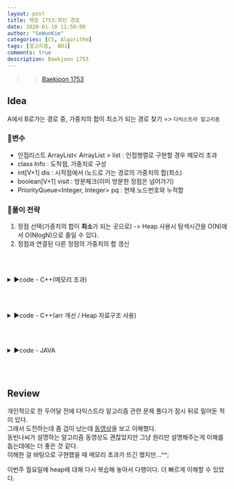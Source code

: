 ```yaml
---
layout: post
title: 백준 1753:최단 경로
date: 2020-01-10 11:50:00
author: "SeWonKim"
categories: [CS, Algorithm]
tags: [알고리즘,  BOJ]
comments: true
description: Baekjoon 1753
---
```



> > [Baekjoon 1753](https://www.acmicpc.net/problem/1753)

## Idea

A에서 B로가는 경로 중, 가중치의 합이 최소가 되는 경로 찾기 => `다익스트라 알고리즘`

### 🥚변수

- 인접리스트 ArrayList< ArrayList<Info> > list : 인접행렬로 구현할 경우 메모리 초과
- class Info : 도착점, 가중치로 구성
- int[V+1] dis : 시작점에서 i노드로 가는 경로의 가중치의 합(최소) 
- boolean[V+1] visit : 방문체크(이미 방문한 정점은 넘어가기)
- PriorityQueue<Integer, Integer> pq : 현재 노드번호와 누적합 
   
### 🍳풀이 전략

1. 정점 선택(가중치의 합이 **최소**가 되는 곳으로) -> Heap 사용시 탐색시간을 O(N)에서 O(NlogN)으로 줄일 수 있다.
2. 정점과 연결된 다른 정점의 가중치의 합 갱신

&nbsp;  
&nbsp;

<details>
<summary>▶️code - C++(메모리 초과)</summary>
<div markdown="1">

```cpp
#include <iostream>
#include <vector>
#include <queue>
 
using namespace std;

int main(int argc, char** argv) {
	// V: 정점의 갯수
	// E: 간선의 갯수 
	int V, E;
	scanf("%d %d", &V, &E);
	
	// K: 시작 정점 번호 
	int K;
	scanf("%d", &K);
	
	vector< vector<int> > list(V+1, vector<int> (V+1, 0));
	for(int i=0; i<E; i++){
		int start, end, w;
		scanf("%d %d %d", &start, &end, &w);
		list[start][end] = w;
	}
	
	vector<int> dist(V+1, 0); 
	vector<bool> check(V+1, false); 
	queue<int> q;
	q.push(K);
	while(!q.empty()){
		int now = q.front();
		check[now] = true;
		q.pop();
				
		for(int i=1; i<=V; i++){
			// 간선이 존재 & 아직 방문 안한 곳 
			if(list[now][i] != 0 && !check[i]){
				if(dist[i] == 0){
					dist[i] = dist[now] + list[now][i];
				}
				else if(dist[i] > dist[now] + list[now][i]){
					dist[i] = dist[now] + list[now][i];
				}
			}
		}
		
		// 현재 위치에서 갈 수 있는 정점 중 제일 짧은 곳에 있는 곳으로 이동
		int mindist = 100000;
		int index = 0;
		for(int i=1; i<=V; i++){
			if(!check[i] && dist[i] != 0){
				if(dist[i] < mindist){
					mindist = dist[i];
					index = i;
				}
			}
		} 
		
		if(index != 0){
			q.push(index);
		}
	}
	
	for(int i=1; i<=V; i++){
		if(i==K){
			printf("0\n");
			continue;
		}
		
		if(dist[i] == 0){
			printf("INF\n");
		}
		else{
			printf("%d\n", dist[i]);
		}
	}
	
	return 0;
}
```
정점의 갯수 최대 20,000개이다. 이 때 list[20001][20001] = 약 4억 byte = 약 3,200 MB     
메모리 제한이 256 MB이기 때문에 당연히 메모리 초과가 일어난다....

이 때 시간 복잡도도 O(N^2)이기 때문에 개선해야 할 것 같다.


</div>
</details>

&nbsp;  
&nbsp;


<details>
<summary>▶️code - C++(arr 개선 / Heap 자료구조 사용)</summary>
<div markdown="1">

```cpp
// 현재 위치에서 갈 수 있는 정점 중 제일 짧은 곳에 있는 곳으로 이동
		int mindist = 100000;
		int index = 0;
		for(int i=1; i<=V; i++){
			if(!check[i] && dist[i] != 0){
				if(dist[i] < mindist){
					mindist = dist[i];
					index = i;
				}
			}
		} 
```
우선순위 큐(Min heap)를 사용하면 `첫번째 코드에서 다음 장소로 이동할 때`의 부분을 생략할 수 있다.

```cpp
#include <iostream>
#include <vector>
#include <queue>
 
using namespace std;

int main(int argc, char** argv) {
	// V: 정점의 갯수
	// E: 간선의 갯수 
	int V, E;
	scanf("%d %d", &V, &E);
	
	// K: 시작 정점 번호 
	int K;
	scanf("%d", &K);
	
	vector< pair<int, int> > list[V+1];
	for(int i=0; i<E; i++){
		int start, end, w;
		scanf("%d %d %d", &start, &end, &w);
		list[start].push_back(make_pair(end, w));
	}
	
	vector<int> dist(V+1, 0); 
	
	// 우선순위 큐 (heap) : weight, 시작점 정보가 들어있다. 
	priority_queue< pair<int,int>,vector<pair<int,int> >,greater<pair<int,int> > > pq;
	pq.push(make_pair(0, K));
	while(!pq.empty()){
		int now = pq.top().second;
		int weight = pq.top().first;
		pq.pop();
				 
		if(dist[now] != 0 && dist[now] < weight){
			continue;	
		}
		
		// 간선이 존재		
		for(int i=0; i<list[now].size(); i++){
			int next = list[now][i].first;
			int nw = list[now][i].second;
			
			if(dist[next] == 0){
				dist[next] = dist[now] + nw;
				pq.push(make_pair(dist[next], next));
			}	
			else if(dist[next] > dist[now] + nw){
				dist[next] = dist[now] + nw;
				pq.push(make_pair(dist[next], next));
			}
		}
	}
	
	for(int i=1; i<=V; i++){
		if(i==K){
			printf("0\n");
			continue;
		}
		
		if(dist[i] == 0){
			printf("INF\n");
		}
		else{
			printf("%d\n", dist[i]);
		}
	}
	
	return 0;
}
```

아래 블로그에서 다익스트라 알고리즘 설명을 보고 왜 우선순위 큐를 써야하는지 이해할 수 있었다.

참고 문서: [왜 우선순위 큐를 써야하나?](https://wondy1128.tistory.com/95)

</div>
</details>

&nbsp;  
&nbsp;

<details>
<summary>▶️code - JAVA</summary>
<div markdown="1">

```java
import java.io.BufferedReader;
import java.io.InputStreamReader;
import java.util.*;

public class Main {

    private static class Info {
        int node;   // 도착정점
        int weight; // 가중치

        public Info(int node, int weight) {
            this.node = node;
            this.weight = weight;
        }
    }

    private static class Current implements Comparable<Current> {
        int node;
        int sum;    // 현재 노드까지의 가중치의 합

        public Current(int node, int sum) {
            this.node = node;
            this.sum = sum;
        }

        @Override
        public int compareTo(Current o) {
            return o.sum - sum;
        }
    }

    public static void main(String[] args) throws Exception {
        BufferedReader br = new BufferedReader(new InputStreamReader(System.in));
        StringTokenizer st = new StringTokenizer(br.readLine(), " ");
        int V = Integer.parseInt(st.nextToken());    // 정점개수
        int E = Integer.parseInt(st.nextToken());    // 간선개수
        int K = Integer.parseInt(br.readLine());    // 시작정점
        ArrayList<ArrayList<Info>> list = new ArrayList<>();    // 인접리스트
        int[] dis = new int[V + 1];   // K에서 i노드로 가는 경로의 가중치의 합(최소)
        boolean[] visit = new boolean[V + 1]; // 방문체크

        for (int i = 0; i <= V; i++) {
            list.add(new ArrayList<>());
        }

        // 인접리스트 입력받기
        for (int i = 0; i < E; i++) {
            st = new StringTokenizer(br.readLine(), " ");
            int start = Integer.parseInt(st.nextToken());
            int end = Integer.parseInt(st.nextToken());
            int weight = Integer.parseInt(st.nextToken());
            list.get(start).add(new Info(end, weight));
        }

        // 초기화
        Arrays.fill(dis, Integer.MAX_VALUE);
        dis[K] = 0;

        PriorityQueue<Current> pq = new PriorityQueue<>(Collections.reverseOrder());    // min heap
        pq.offer(new Current(K, 0));

        while (!pq.isEmpty()) {
            Current current = pq.poll();
            if (visit[current.node]) {
                continue;
            }
            visit[current.node] = true;

            // 선택된 정점과 연결된 다른 정점 탐색
            for (int i = 0; i < list.get(current.node).size(); i++) {
                int node = list.get(current.node).get(i).node;
                int weigth = list.get(current.node).get(i).weight;

                // dis 값 갱신
                if (dis[node] > current.sum + weigth) {
                    dis[node] = current.sum + weigth;
                    pq.offer(new Current(node, dis[node]));
                }
            }
        }

        // output
        for (int i = 1; i <= V; i++) {
            if (dis[i] == Integer.MAX_VALUE) {
                System.out.println("INF");
            } else {
                System.out.println(dis[i]);
            }
        }
    }
}
```

</div>
</details>

&nbsp;  
&nbsp;
## Review

개인적으로 한 두어달 전에 다익스트라 알고리즘 관련 문제 풀다가 잠시 뒤로 밀어둔 적이 있다.     
그래서 도전하는데 좀 겁이 났는데 [동영상](https://www.youtube.com/watch?v=tZu4x5825LI)을 보고 이해했다.    
동빈나씨가 설명하는 알고리즘 동영상도 괜찮았지만 그냥 원리만 설명해주는게 이해를 돕는데에는 더 좋은 것 같다.     
이해한 걸 바탕으로 구현했을 때 메모리 초과가 뜨긴 했지만...^^;

이번주 월요일에 heap에 대해 다시 복습해 놓아서 다행이다. 더 빠르게 이해할 수 있었다.
